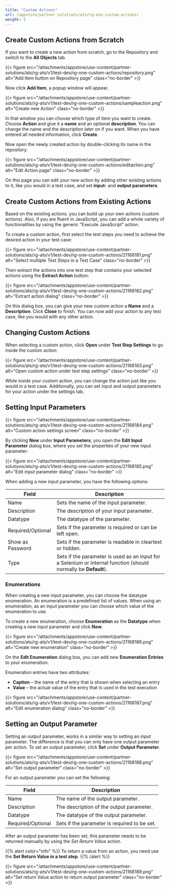 ```yaml
---
title: "Custom Actions"
url: /appstore/partner-solutions/ats/rg-one-custom-actions/
weight: 5
---
```


## Create Custom Actions from Scratch

If you want to create a new action from scratch, go to the Repository and switch to the **All Objects** tab.

{{< figure src="/attachments/appstore/use-content/partner-solutions/ats/rg-ats/v1/test-dev/rg-one-custom-actions/repository.png" alt="Add Item button on Repository page" class="no-border" >}}

Now click **Add Item**, a popup window will appear.

{{< figure src="/attachments/appstore/use-content/partner-solutions/ats/rg-ats/v1/test-dev/rg-one-custom-actions/sampleaction.png" alt="Create new Action" class="no-border" >}}

In that window you can choose which type of item you want to create.
Choose **Action** and give it a **name** and an optional **description**. You can change the name and the description later on if you want.
When you have entered all needed information, click **Create**.

Now open the newly created action by double-clicking its name in the repository.

{{< figure src="/attachments/appstore/use-content/partner-solutions/ats/rg-ats/v1/test-dev/rg-one-custom-actions/editaction.png" alt="Edit Action page" class="no-border" >}}

On this page you can edit your new action by adding other existing actions to it, like you would in a test case, and set **input-** and **output parameters**.

## Create Custom Actions from Existing Actions

Based on the existing actions, you can build up your own actions (custom actions). Also, if you are fluent in JavaScript, you can add a whole variety of functionalities by using the generic “Execute JavaScript” action.

To create a custom action, first select the test steps you need to achieve the desired action in your test case:

{{< figure src="/attachments/appstore/use-content/partner-solutions/ats/rg-ats/v1/test-dev/rg-one-custom-actions/21168181.png" alt="Select multiple Test Steps in a Test Case" class="no-border" >}}

Then extract the actions into one test step that contains your selected actions using the **Extract Action** button:

{{< figure src="/attachments/appstore/use-content/partner-solutions/ats/rg-ats/v1/test-dev/rg-one-custom-actions/21168182.png" alt="Extract action dialog" class="no-border" >}}

On this dialog box, you can give your new custom action a **Name** and a **Description**. Click **Close** to finish. You can now add your action to any test case, like you would with any other action.

## Changing Custom Actions

When selecting a custom action, click **Open** under **Test Step Settings** to go inside the custom action:

{{< figure src="/attachments/appstore/use-content/partner-solutions/ats/rg-ats/v1/test-dev/rg-one-custom-actions/21168183.png" alt="Open custom action under test step settings" class="no-border" >}}

While inside your custom action, you can change the action just like you would in a test case. Additionally, you can set input and output parameters for your action under the settings tab.

## Setting Input Parameters

{{< figure src="/attachments/appstore/use-content/partner-solutions/ats/rg-ats/v1/test-dev/rg-one-custom-actions/21168184.png" alt="Custom action settings screen" class="no-border" >}}

By clicking **New** under **Input Parameters**, you open the **Edit Input Parameter** dialog box, where you set the properties of your new input parameter:

{{< figure src="/attachments/appstore/use-content/partner-solutions/ats/rg-ats/v1/test-dev/rg-one-custom-actions/21168185.png" alt="Edit input parameter dialog" class="no-border" >}}

When adding a new input parameter, you have the following options:

Field | Description
--- | ---
Name | Sets the name of the input parameter.
Description | The description of your input parameter.
Datatype | The datatype of the parameter.
Required/Optional | Sets if the parameter is required or can be left open.
Show as Password | Sets if the parameter is readable in cleartext or hidden.
Type | Sets if the parameter is used as an input for a Selenium or internal function (should normally be **Default**).

### Enumerations

When creating a new input parameter, you can choose the datatype enumeration. An enumeration is a predefined list of values. When using an enumeration, as an input parameter you can choose which value of the enumeration to use.

To create a new enumeration, choose **Enumeration** as the **Datatype** when creating a new input parameter and click **New**:

{{< figure src="/attachments/appstore/use-content/partner-solutions/ats/rg-ats/v1/test-dev/rg-one-custom-actions/21168186.png" alt="Create new enumeration" class="no-border" >}}

On the **Edit Enumeration** dialog box, you can add new **Enumeration Entries** to your enumeration.

Enumeration entries have two attributes:

* **Caption** – the name of the entry that is shown when selecting an entry
* **Value** – the actual value of the entry that is used in the test execution

{{< figure src="/attachments/appstore/use-content/partner-solutions/ats/rg-ats/v1/test-dev/rg-one-custom-actions/21168187.png" alt="Edit enumeration dialog" class="no-border" >}}

## Setting an Output Parameter

Setting an output parameter, works in a similar way to setting an input parameter. The difference is that you can only have one output parameter per action. To set an output parameter, click **Set** under **Output Parameter**.

{{< figure src="/attachments/appstore/use-content/partner-solutions/ats/rg-ats/v1/test-dev/rg-one-custom-actions/21168188.png" alt="Set output parameter" class="no-border" >}}

For an output parameter you can set the following:

Field | Description
--- | ---
Name | The name of the output parameter.
Description | The description of the output parameter.
Datatype | The datatype of the output parameter.
Required/Optional | Sets if the parameter is required to be set.

After an output parameter has been set, this parameter needs to be returned manually by using the *Set Return Value* action.

{{% alert color="info" %}}
To return a value from an action, you need use the **Set Return Value in a test step**.
{{% /alert %}}

{{< figure src="/attachments/appstore/use-content/partner-solutions/ats/rg-ats/v1/test-dev/rg-one-custom-actions/21168189.png" alt="Set return Value action to return output parameter" class="no-border" >}}
